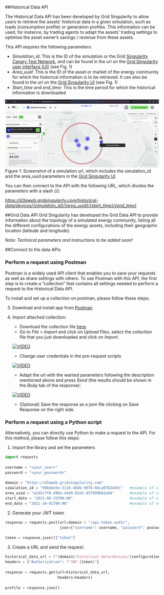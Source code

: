 ##Historical Data API

The Historical Data API has been developed by Grid Singularity to allow users to retrieve the assets’ historical data in a given simulation, such as loads (consumption profile) or generation profiles. This information can be used, for instance, by trading agents to adapt the assets’ trading settings to optimise the asset owner’s savings / revenue from these assets.

This API requires the following parameters:

* _Simulation_id_: This is the ID of the simulation or the Grid [Singularity Canary Test Network](https://gridsingularity.github.io/gsy-e/connect-ctn/), and can be found in the url on the [Grid Singularity user interface (UI)](https://gridsingularity.com/singularity-map)  (see Fig. 1)
* _Area_uuid_: This is the ID of the asset or market of the energy community for which the historical information is to be retrieved. It can also be found in the url on the [Grid Singularity UI](https://gridsingularity.com/singularity-map) (see Fig. 1)
* _Start_time_ and _end_time_: This is the time period for which the historical information is downloaded

![alt_text](img/get-simulation-data-1.png)
Figure 1: Screenshot of a simulation url, which includes the simulation_id and the area_uuid parameters in the [Grid Singularity UI](https://gridsingularity.com/singularity-map)

You can then connect to the API with the following URL, which divides the parameters with a slash (/):

_https://d3aweb.gridsingularity.com/historical-data/devices/{simulation_id}/{area_uuid}/{start_time}/{end_time}_

##Grid Data API
Grid Singularity has developed the Grid Data API to provide information about the topology of a simulated energy community, listing all the different configurations of the energy assets, including their geographic location (latitude and longitude).

_Note: Technical parameters and instructions to be added soon!_

##Connect to the data APIs

### Perform a request using Postman

Postman is a widely used API client that enables you to save your requests as well as share settings with others. To use Postman with this API, the first step is to create a “collection” that contains all settings needed to perform a request to the Historical Data API.

To install and set up a collection on postman, please follow these steps:


3. Download and install app from [Postman](https://www.postman.com/downloads/)
4. Import attached collection:

      - Download the collection file [here](https://api.media.atlassian.com/file/f0ebe667-59bd-494c-baba-d6a21e9ad730/binary?token=eyJhbGciOiJIUzI1NiJ9.eyJpc3MiOiJjZGM0ZmNjYS1kMzc5LTRlMmMtOGM4YS02OGI5MjY4OWExNTYiLCJhY2Nlc3MiOnsidXJuOmZpbGVzdG9yZTpmaWxlOmYwZWJlNjY3LTU5YmQtNDk0Yy1iYWJhLWQ2YTIxZTlhZDczMCI6WyJyZWFkIl19LCJleHAiOjE2NTg1ODAzMzQsIm5iZiI6MTY1ODQ5NzQxNH0.MGCG6Dc-VKD7_Dn8y2eiT3LlahLzjzr-TkxEcdIxUM4&client=cdc4fcca-d379-4e2c-8c8a-68b92689a156&name=historical_data_api_postman_collection_20210722.postman_collection.json).
      - Go to _File_ > _Import_ and click on _Upload Files_, select the collection file that you just downloaded and click on _Import_.
   
      [![VIDEO](https://img.youtube.com/vi/i1Xy6RYOv_o/0.jpg)](https://www.youtube.com/watch?v=i1Xy6RYOv_o)

      - Change user credentials in the pre-request scripts

      [![VIDEO](https://img.youtube.com/vi/uC-vBZT37Q4/0.jpg)](https://www.youtube.com/watch?v=uC-vBZT37Q4)
   
      - Adapt the url with the wanted parameters following the description mentioned above and press _Send_ (the results should be shown in the _Body_ tab of the response):

      [![VIDEO](https://img.youtube.com/vi/J9wCld-dQLg/0.jpg)](https://www.youtube.com/watch?v=J9wCld-dQLg)

      - (Optional) Save the response as a json file clicking on Save Response on the right side.


### Perform a request using a Python script

Alternatively, you can directly use Python to make a request to the API. For this method, please follow this steps:

1. Import the library and set the parameters
```python
import requests

username = "<your_user>"
password = "<your_password>"

domain = "https://d3aweb.gridsingularity.com"
simulation_id = "990abe5e-3126-4b8b-9978-66ca07824d3c"   #example of simulation
area_uuid = "a245cff8-d90a-44d9-82e5-d37999b62e04"       #example of community
start_date = "2021-09-25T00:00"                          #example of start_date
end_date = "2021-10-01T00:00"                            #example of end_date
```
2. Generate your JWT token
```python
response = requests.post(url=domain + "/api-token-auth/", 
                         json={"username": username, "password": password})

token = response.json()["token"]
```
3. Create a URL and send the request:
```python
historical_data_url = f"{domain}/historical-data/devices/{configuration_id}/{device_id}/{start_date}/{end_date}"
headers = {"Authorization": f"JWT {token}"}

response = requests.get(url=historical_data_url, 
                        headers=headers)

profile = response.json()

```


